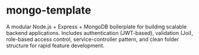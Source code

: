 # mongo-template
A modular Node.js + Express + MongoDB boilerplate for building scalable backend applications. Includes authentication (JWT-based), validation (Joi), role-based access control, service-controller pattern, and clean folder structure for rapid feature development.
